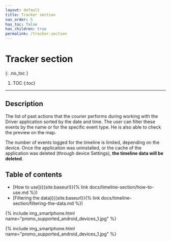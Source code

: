 ```yaml
---
layout: default
title: Tracker section
nav_order: 5
has_toc: false
has_children: true
permalink: /tracker-section
---
```


# Tracker section
{: .no_toc }

1. TOC
{:toc}

---

## Description
The list of past actions that the courier performs during working with the Driver application sorted by the date and time. The user can filter these events by the name or for the specific event type. He is also able to check the preview on the map.

<span class="text-red-200">The number of events logged for the timeline is limited, depending on the device. Once the application was uninstalled, or the cache of the application was deleted (through device Settings), **the timeline data will be deleted**.</span>

## Table of contents
- [How to use]({{site.baseurl}}{% link docs/timeline-section/how-to-use.md %})
- [Filtering the data]({{site.baseurl}}{% link docs/timeline-section/filtering-the-data.md %})

{% include img_smartphone.html name="promo_supported_android_devices_1.jpg" %}

{% include img_smartphone.html name="promo_supported_android_devices_1.jpg" %}